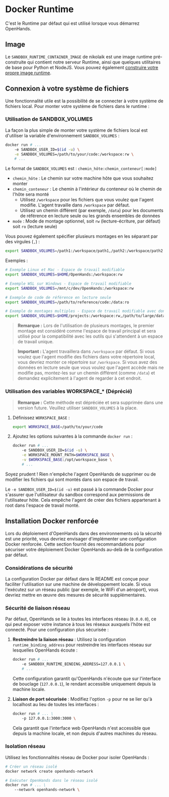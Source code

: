 # Docker Runtime

C'est le Runtime par défaut qui est utilisé lorsque vous démarrez OpenHands.

## Image
Le `SANDBOX_RUNTIME_CONTAINER_IMAGE` de nikolaik est une image runtime pré-construite
qui contient notre serveur Runtime, ainsi que quelques utilitaires de base pour Python et NodeJS.
Vous pouvez également [construire votre propre image runtime](../how-to/custom-sandbox-guide).

## Connexion à votre système de fichiers
Une fonctionnalité utile est la possibilité de se connecter à votre système de fichiers local. Pour monter votre système de fichiers dans le runtime :

### Utilisation de SANDBOX_VOLUMES

La façon la plus simple de monter votre système de fichiers local est d'utiliser la variable d'environnement `SANDBOX_VOLUMES` :

```bash
docker run # ...
    -e SANDBOX_USER_ID=$(id -u) \
    -e SANDBOX_VOLUMES=/path/to/your/code:/workspace:rw \
    # ...
```

Le format de `SANDBOX_VOLUMES` est : `chemin_hôte:chemin_conteneur[:mode]`

- `chemin_hôte` : Le chemin sur votre machine hôte que vous souhaitez monter
- `chemin_conteneur` : Le chemin à l'intérieur du conteneur où le chemin de l'hôte sera monté
  - Utilisez `/workspace` pour les fichiers que vous voulez que l'agent modifie. L'agent travaille dans `/workspace` par défaut.
  - Utilisez un chemin différent (par exemple, `/data`) pour les documents de référence en lecture seule ou les grands ensembles de données
- `mode` : Mode de montage optionnel, soit `rw` (lecture-écriture, par défaut) soit `ro` (lecture seule)

Vous pouvez également spécifier plusieurs montages en les séparant par des virgules (`,`) :

```bash
export SANDBOX_VOLUMES=/path1:/workspace/path1,/path2:/workspace/path2:ro
```

Exemples :

```bash
# Exemple Linux et Mac - Espace de travail modifiable
export SANDBOX_VOLUMES=$HOME/OpenHands:/workspace:rw

# Exemple WSL sur Windows - Espace de travail modifiable
export SANDBOX_VOLUMES=/mnt/c/dev/OpenHands:/workspace:rw

# Exemple de code de référence en lecture seule
export SANDBOX_VOLUMES=/path/to/reference/code:/data:ro

# Exemple de montages multiples - Espace de travail modifiable avec données de référence en lecture seule
export SANDBOX_VOLUMES=$HOME/projects:/workspace:rw,/path/to/large/dataset:/data:ro
```

> **Remarque :** Lors de l'utilisation de plusieurs montages, le premier montage est considéré comme l'espace de travail principal et sera utilisé pour la compatibilité avec les outils qui s'attendent à un espace de travail unique.

> **Important :** L'agent travaillera dans `/workspace` par défaut. Si vous voulez que l'agent modifie des fichiers dans votre répertoire local, vous devriez monter ce répertoire sur `/workspace`. Si vous avez des données en lecture seule que vous voulez que l'agent accède mais ne modifie pas, montez-les sur un chemin différent (comme `/data`) et demandez explicitement à l'agent de regarder à cet endroit.

### Utilisation des variables WORKSPACE_* (Déprécié)

> **Remarque :** Cette méthode est dépréciée et sera supprimée dans une version future. Veuillez utiliser `SANDBOX_VOLUMES` à la place.

1. Définissez `WORKSPACE_BASE` :

    ```bash
    export WORKSPACE_BASE=/path/to/your/code
    ```

2. Ajoutez les options suivantes à la commande `docker run` :

    ```bash
    docker run # ...
        -e SANDBOX_USER_ID=$(id -u) \
        -e WORKSPACE_MOUNT_PATH=$WORKSPACE_BASE \
        -v $WORKSPACE_BASE:/opt/workspace_base \
        # ...
    ```

Soyez prudent ! Rien n'empêche l'agent OpenHands de supprimer ou de modifier
les fichiers qui sont montés dans son espace de travail.

Le `-e SANDBOX_USER_ID=$(id -u)` est passé à la commande Docker pour s'assurer que l'utilisateur du sandbox correspond aux
permissions de l'utilisateur hôte. Cela empêche l'agent de créer des fichiers appartenant à root dans l'espace de travail monté.

## Installation Docker renforcée

Lors du déploiement d'OpenHands dans des environnements où la sécurité est une priorité, vous devriez envisager d'implémenter une
configuration Docker renforcée. Cette section fournit des recommandations pour sécuriser votre déploiement Docker OpenHands au-delà de la configuration par défaut.

### Considérations de sécurité

La configuration Docker par défaut dans le README est conçue pour faciliter l'utilisation sur une machine de développement locale. Si vous
l'exécutez sur un réseau public (par exemple, le WiFi d'un aéroport), vous devriez mettre en œuvre des mesures de sécurité supplémentaires.

### Sécurité de liaison réseau

Par défaut, OpenHands se lie à toutes les interfaces réseau (`0.0.0.0`), ce qui peut exposer votre instance à tous les réseaux auxquels
l'hôte est connecté. Pour une configuration plus sécurisée :

1. **Restreindre la liaison réseau** : Utilisez la configuration `runtime_binding_address` pour restreindre les interfaces réseau sur lesquelles OpenHands écoute :

   ```bash
   docker run # ...
       -e SANDBOX_RUNTIME_BINDING_ADDRESS=127.0.0.1 \
       # ...
   ```

   Cette configuration garantit qu'OpenHands n'écoute que sur l'interface de bouclage (`127.0.0.1`), le rendant accessible uniquement depuis la machine locale.

2. **Liaison de port sécurisée** : Modifiez l'option `-p` pour ne se lier qu'à localhost au lieu de toutes les interfaces :

   ```bash
   docker run # ... \
       -p 127.0.0.1:3000:3000 \
   ```

   Cela garantit que l'interface web OpenHands n'est accessible que depuis la machine locale, et non depuis d'autres machines du réseau.

### Isolation réseau

Utilisez les fonctionnalités réseau de Docker pour isoler OpenHands :

```bash
# Créer un réseau isolé
docker network create openhands-network

# Exécuter OpenHands dans le réseau isolé
docker run # ... \
    --network openhands-network \
```
